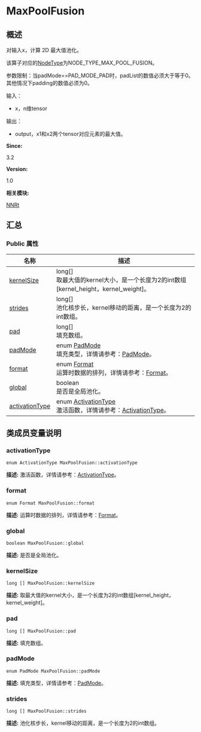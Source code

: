 # MaxPoolFusion


## 概述

对输入x，计算 2D 最大值池化。

该算子对应的[NodeType](_n_n_rt.md#nodetype)为NODE_TYPE_MAX_POOL_FUSION。

参数限制：当padMode==PAD_MODE_PAD时，padList的数值必须大于等于0。其他情况下padding的数值必须为0。

输入：

- x，n维tensor

输出：

- output，x1和x2两个tensor对应元素的最大值。

**Since:**

3.2

**Version:**

1.0

**相关模块:**

[NNRt](_n_n_rt.md)


## 汇总


### Public 属性

  | 名称 | 描述 | 
| -------- | -------- |
| [kernelSize](#kernelsize) | long[]<br/>取最大值的kernel大小，是一个长度为2的int数组[kernel_height，kernel_weight]。&nbsp; | 
| [strides](#strides) | long[]<br/>池化核步长，kernel移动的距离，是一个长度为2的int数组。&nbsp; | 
| [pad](#pad) | long[]<br/>填充数组。&nbsp; | 
| [padMode](#padmode) | enum&nbsp;[PadMode](_n_n_rt.md#padmode)<br/>填充类型，详情请参考：[PadMode](_n_n_rt.md#padmode)。&nbsp; | 
| [format](#format) | enum&nbsp;[Format](_n_n_rt.md#format)<br/>运算时数据的排列，详情请参考：[Format](_n_n_rt.md#format)。&nbsp; | 
| [global](#global) | boolean<br/>是否是全局池化。&nbsp; | 
| [activationType](#activationtype) | enum&nbsp;[ActivationType](_n_n_rt.md#activationtype)<br/>激活函数，详情请参考：[ActivationType](_n_n_rt.md#activationtype)。&nbsp; | 


## 类成员变量说明


### activationType

  
```
enum ActivationType MaxPoolFusion::activationType
```
**描述:**
激活函数，详情请参考：[ActivationType](_n_n_rt.md#activationtype)。


### format

  
```
enum Format MaxPoolFusion::format
```
**描述:**
运算时数据的排列，详情请参考：[Format](_n_n_rt.md#format)。


### global

  
```
boolean MaxPoolFusion::global
```
**描述:**
是否是全局池化。


### kernelSize

  
```
long [] MaxPoolFusion::kernelSize
```
**描述:**
取最大值的kernel大小，是一个长度为2的int数组[kernel_height，kernel_weight]。


### pad

  
```
long [] MaxPoolFusion::pad
```
**描述:**
填充数组。


### padMode

  
```
enum PadMode MaxPoolFusion::padMode
```
**描述:**
填充类型，详情请参考：[PadMode](_n_n_rt.md#padmode)。


### strides

  
```
long [] MaxPoolFusion::strides
```
**描述:**
池化核步长，kernel移动的距离，是一个长度为2的int数组。
